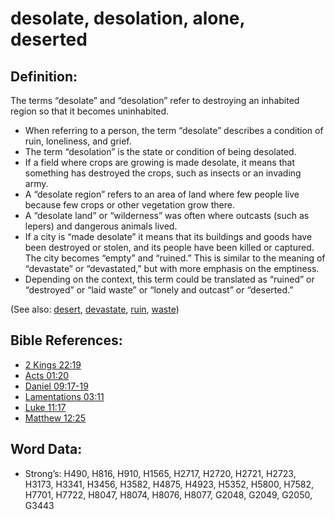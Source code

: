 # desolate, desolation, alone, deserted

## Definition:

The terms “desolate” and “desolation” refer to destroying an inhabited region so that it becomes uninhabited.

* When referring to a person, the term “desolate” describes a condition of ruin, loneliness, and grief.
* The term “desolation” is the state or condition of being desolated.
* If a field where crops are growing is made desolate, it means that something has destroyed the crops, such as insects or an invading army.
* A “desolate region” refers to an area of land where few people live because few crops or other vegetation grow there.
* A “desolate land” or “wilderness” was often where outcasts (such as lepers) and dangerous animals lived.
* If a city is “made desolate” it means that its buildings and goods have been destroyed or stolen, and its people have been killed or captured. The city becomes “empty” and “ruined.” This is similar to the meaning of “devastate” or “devastated,” but with more emphasis on the emptiness.
* Depending on the context, this term could be translated as “ruined” or “destroyed” or “laid waste” or “lonely and outcast” or “deserted.”

(See also: [desert](../other/desert.md), [devastate](../other/devastated.md), [ruin](../other/ruin.md), [waste](../other/waste.md))

## Bible References:

* [2 Kings 22:19](rc://en/tn/help/2ki/22/19)
* [Acts 01:20](rc://en/tn/help/act/01/20)
* [Daniel 09:17-19](rc://en/tn/help/dan/09/17)
* [Lamentations 03:11](rc://en/tn/help/lam/03/11)
* [Luke 11:17](rc://en/tn/help/luk/11/17)
* [Matthew 12:25](rc://en/tn/help/mat/12/25)

## Word Data:

* Strong’s: H490, H816, H910, H1565, H2717, H2720, H2721, H2723, H3173, H3341, H3456, H3582, H4875, H4923, H5352, H5800, H7582, H7701, H7722, H8047, H8074, H8076, H8077, G2048, G2049, G2050, G3443
